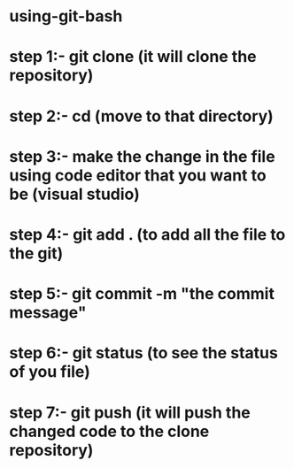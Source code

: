 # using-git-bash
# step 1:- git clone (it will clone the repository)
# step 2:- cd (move to that directory)
# step 3:- make the change in the file using code editor that you want to be (visual studio)
# step 4:- git add . (to add all the file to the git)
# step 5:- git commit -m "the commit message"
# step 6:- git status (to see the status of you file)
# step 7:- git push (it will push the changed code to the clone repository)